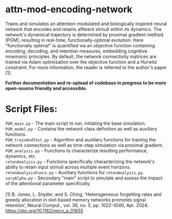 # attn-mod-encoding-network
Trains and simulates an attention-modulated and biologically inspired neural network that encodes and retains afferent stimuli within its dynamics. The network's dynamical trajectory is determined by proximal gradient method (PGM), resulting in real-time, functionally-optimal evolution. Here "functionally optimal" is quantified via an objective function containing encoding, decoding, and retention measures, embedding cognitive mnemonic principles. By default, the network connectivity matrices are trained via Adam optimization over the objective function and a Hurwitz constraint. For more information, the reader is referred to the author's paper [1]. 

**Further documentation and re-upload of codebase in progress to be more open-source friendly and accessible.** 


# Script Files:
`PGM_main.py` - The main script to run, initiating the base simulation.\
`PGM_model.py` - Contains the network class definition as well as auxiliary functions.\
`PGM_trainAndTest.py` - Algorithm and auxiliary functions for training the network connections as well as time-step simulation via proximal gradient.\
`PGM_analysis.py` - Functions to characterize resulting performance, dynamics, etc.\
`retenAnalysis.py` - Functions specifically characterizing the network's ability to retain input stimuli across multiple event horizons.\
`retenAnalysisFuncs.py` - Auxiliary functions for `retenAnalysis.py`.\
`varyAlpha.py` - Secondary "main" script to simulate and assess the impact of the attentional parameter specifically.\
\
[1] B. Jones, L. Snyder, and S. Ching, ‘Heterogeneous forgetting rates and greedy allocation in slot-based memory networks promotes signal retention’, Neural Comput., vol. 36, no. 5, pp. 1022–1040, Apr. 2024. https://doi.org/10.1162/neco_a_01655

